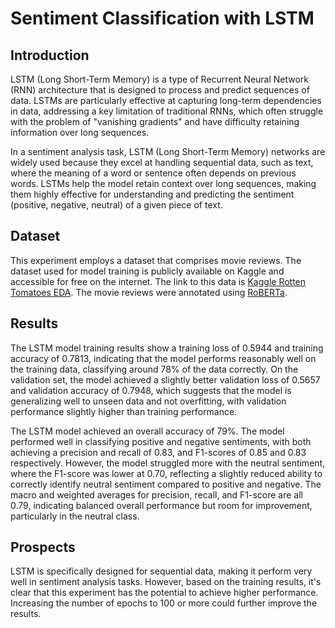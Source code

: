 # Sentiment Classification with LSTM

## Introduction

LSTM (Long Short-Term Memory) is a type of Recurrent Neural Network (RNN) architecture that is designed to process and predict sequences of data. LSTMs are particularly effective at capturing long-term dependencies in data, addressing a key limitation of traditional RNNs, which often struggle with the problem of "vanishing gradients" and have difficulty retaining information over long sequences.

In a sentiment analysis task, LSTM (Long Short-Term Memory) networks are widely used because they excel at handling sequential data, such as text, where the meaning of a word or sentence often depends on previous words. LSTMs help the model retain context over long sequences, making them highly effective for understanding and predicting the sentiment (positive, negative, neutral) of a given piece of text.

## Dataset

This experiment employs a dataset that comprises movie reviews. The dataset used for model training is publicly available on Kaggle and accessible for free on the internet. The link to this data is [Kaggle Rotten Tomatoes EDA](https://www.kaggle.com/code/stefanoleone992/rotten-tomatoes-eda). The movie reviews were annotated using [RoBERTa](https://github.com/bitacode/Labeling-Dataset-For-Sentiment-Analysis.git).

## Results

The LSTM model training results show a training loss of 0.5944 and training accuracy of 0.7813, indicating that the model performs reasonably well on the training data, classifying around 78% of the data correctly. On the validation set, the model achieved a slightly better validation loss of 0.5657 and validation accuracy of 0.7948, which suggests that the model is generalizing well to unseen data and not overfitting, with validation performance slightly higher than training performance.

The LSTM model achieved an overall accuracy of 79%. The model performed well in classifying positive and negative sentiments, with both achieving a precision and recall of 0.83, and F1-scores of 0.85 and 0.83 respectively. However, the model struggled more with the neutral sentiment, where the F1-score was lower at 0.70, reflecting a slightly reduced ability to correctly identify neutral sentiment compared to positive and negative. The macro and weighted averages for precision, recall, and F1-score are all 0.79, indicating balanced overall performance but room for improvement, particularly in the neutral class.

## Prospects

LSTM is specifically designed for sequential data, making it perform very well in sentiment analysis tasks. However, based on the training results, it's clear that this experiment has the potential to achieve higher performance. Increasing the number of epochs to 100 or more could further improve the results.
